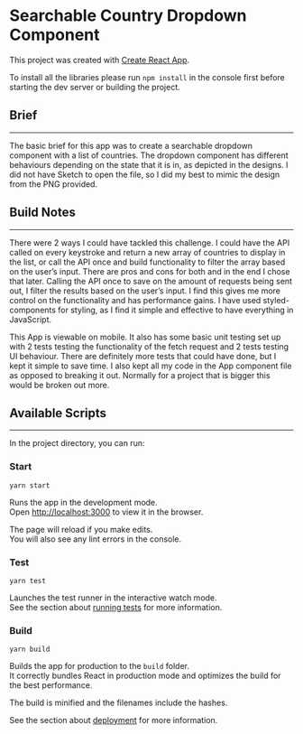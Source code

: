 # Searchable Country Dropdown Component

This project was created with [Create React App](https://github.com/facebook/create-react-app).

To install all the libraries please run `npm install` in the console first before starting the dev server or building the project.

## Brief

---

The basic brief for this app was to create a searchable dropdown component with a list of countries. The dropdown component has different behaviours depending on the state that it is in, as depicted in the designs. I did not have Sketch to open the file, so I did my best to mimic the design from the PNG provided.

## Build Notes

---

There were 2 ways I could have tackled this challenge. I could have the API called on every keystroke and return a new array of countries to display in the list, or call the API once and build functionality to filter the array based on the user’s input. There are pros and cons for both and in the end I chose that later. Calling the API once to save on the amount of requests being sent out, I filter the results based on the user’s input. I find this gives me more control on the functionality and has performance gains. I have used styled-components for styling, as I find it simple and effective to have everything in JavaScript.

This App is viewable on mobile. It also has some basic unit testing set up with 2 tests testing the functionality of the fetch request and 2 tests testing UI behaviour. There are definitely more tests that could have done, but I kept it simple to save time. I also kept all my code in the App component file as opposed to breaking it out. Normally for a project that is bigger this would be broken out more.

## Available Scripts

---

In the project directory, you can run:

### Start

```
yarn start
```

Runs the app in the development mode.\
Open [http://localhost:3000](http://localhost:3000) to view it in the browser.

The page will reload if you make edits.\
You will also see any lint errors in the console.

### Test

```
yarn test
```

Launches the test runner in the interactive watch mode.\
See the section about [running tests](https://facebook.github.io/create-react-app/docs/running-tests) for more information.

### Build

```
yarn build
```

Builds the app for production to the `build` folder.\
It correctly bundles React in production mode and optimizes the build for the best performance.

The build is minified and the filenames include the hashes.

See the section about [deployment](https://facebook.github.io/create-react-app/docs/deployment) for more information.
